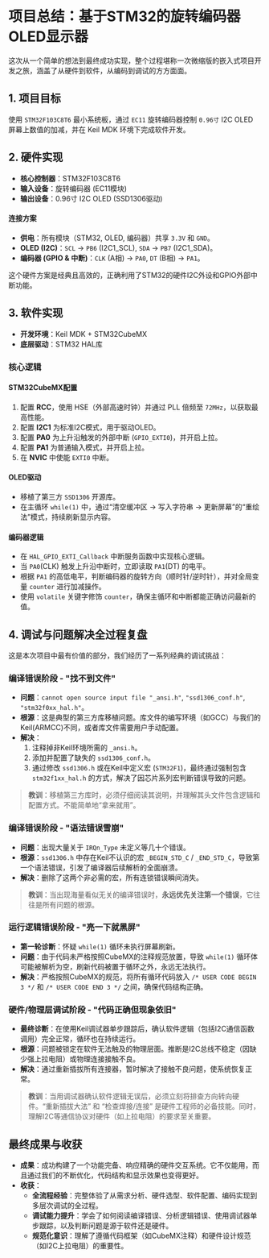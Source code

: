 # 项目总结：基于STM32的旋转编码器OLED显示器

这次从一个简单的想法到最终成功实现，整个过程堪称一次微缩版的嵌入式项目开发之旅，涵盖了从硬件到软件，从编码到调试的方方面面。

## 1. 项目目标

使用 `STM32F103C8T6` 最小系统板，通过 `EC11` 旋转编码器控制 `0.96寸` I2C OLED 屏幕上数值的加减，并在 Keil MDK 环境下完成软件开发。

## 2. 硬件实现

*   **核心控制器**：STM32F103C8T6
*   **输入设备**：旋转编码器 (EC11模块)
*   **输出设备**：0.96寸 I2C OLED (SSD1306驱动)

#### 连接方案
*   **供电**：所有模块（STM32, OLED, 编码器）共享 `3.3V` 和 `GND`。
*   **OLED (I2C)**：`SCL` -> `PB6` (I2C1_SCL), `SDA` -> `PB7` (I2C1_SDA)。
*   **编码器 (GPIO & 中断)**：`CLK` (A相) -> `PA0`, `DT` (B相) -> `PA1`。

这个硬件方案是经典且高效的，正确利用了STM32的硬件I2C外设和GPIO外部中断功能。

## 3. 软件实现

*   **开发环境**：Keil MDK + STM32CubeMX
*   **底层驱动**：STM32 HAL库

### 核心逻辑

#### STM32CubeMX配置
1.  配置 **RCC**，使用 HSE（外部高速时钟）并通过 PLL 倍频至 `72MHz`，以获取最高性能。
2.  配置 **I2C1** 为标准I2C模式，用于驱动OLED。
3.  配置 **PA0** 为上升沿触发的外部中断 (`GPIO_EXTI0`)，并开启上拉。
4.  配置 **PA1** 为普通输入模式，并开启上拉。
5.  在 **NVIC** 中使能 `EXTI0` 中断。

#### OLED驱动
*   移植了第三方 `SSD1306` 开源库。
*   在主循环 `while(1)` 中，通过“清空缓冲区 -> 写入字符串 -> 更新屏幕”的“重绘法”模式，持续刷新显示内容。

#### 编码器逻辑
*   在 `HAL_GPIO_EXTI_Callback` 中断服务函数中实现核心逻辑。
*   当 `PA0`(CLK) 触发上升沿中断时，立即读取 `PA1`(DT) 的电平。
*   根据 `PA1` 的高低电平，判断编码器的旋转方向（顺时针/逆时针），并对全局变量 `counter` 进行加减操作。
*   使用 `volatile` 关键字修饰 `counter`，确保主循环和中断都能正确访问最新的值。

## 4. 调试与问题解决全过程复盘

这是本次项目中最有价值的部分，我们经历了一系列经典的调试挑战：

### 编译错误阶段 - "找不到文件"
*   **问题**：`cannot open source input file "_ansi.h"`, `"ssd1306_conf.h"`, `"stm32f0xx_hal.h"`。
*   **根源**：这是典型的第三方库移植问题。库文件的编写环境（如GCC）与我们的Keil(ARMCC)不同，或者库文件需要用户手动配置。
*   **解决**：
    1.  注释掉非Keil环境所需的 `_ansi.h`。
    2.  添加并配置了缺失的 `ssd1306_conf.h`。
    3.  通过修改 `ssd1306.h` 或在Keil中定义宏 (`STM32F1`)，最终通过强制包含 `stm32f1xx_hal.h` 的方式，解决了因芯片系列宏判断错误导致的问题。

> **教训**：移植第三方库时，必须仔细阅读其说明，并理解其头文件包含逻辑和配置方式。不能简单地“拿来就用”。

### 编译错误阶段 - "语法错误雪崩"
*   **问题**：出现大量关于 `IRQn_Type` 未定义等几十个错误。
*   **根源**：`ssd1306.h` 中存在Keil不认识的宏 `_BEGIN_STD_C` / `_END_STD_C`，导致第一个语法错误，引发了编译器后续解析的全面崩溃。
*   **解决**：删除了这两个非必需的宏，所有连锁错误瞬间消失。

> **教训**：当出现海量看似无关的编译错误时，**永远优先关注第一个错误**，它往往是所有问题的根源。

### 运行逻辑错误阶段 - "亮一下就黑屏"
*   **第一轮诊断**：怀疑 `while(1)` 循环未执行屏幕刷新。
*   **问题**：由于代码未严格按照CubeMX的注释规范放置，导致 `while(1)` 循环体可能被解析为空，刷新代码被置于循环之外，永远无法执行。
*   **解决**：严格按照CubeMX的规范，将所有循环代码放入 `/* USER CODE BEGIN 3 */` 和 `/* USER CODE END 3 */` 之间，确保代码结构正确。

### 硬件/物理层调试阶段 - "代码正确但现象依旧"
*   **最终诊断**：在使用Keil调试器单步跟踪后，确认软件逻辑（包括I2C通信函数调用）完全正常，循环也在持续运行。
*   **根源**：问题被锁定在软件无法触及的物理层面。推断是I2C总线不稳定（因缺少强上拉电阻）或物理连接接触不良。
*   **解决**：通过重新插拔所有连接器，暂时解决了接触不良问题，使系统恢复正常。

> **教训**：当用调试器确认软件逻辑无误后，必须立刻将排查方向转向硬件。“重新插拔大法” 和 “检查焊接/连接” 是硬件工程师的必备技能。同时，理解I2C等通信协议对硬件（如上拉电阻）的要求至关重要。

## 最终成果与收获

*   **成果**：成功构建了一个功能完备、响应精确的硬件交互系统。它不仅能用，而且通过我们的不断优化，代码结构和显示效果也变得更好。
*   **收获**：
    *   **全流程经验**：完整体验了从需求分析、硬件选型、软件配置、编码实现到多层次调试的全过程。
    *   **调试能力提升**：学会了如何阅读编译错误、分析逻辑错误、使用调试器单步跟踪，以及判断问题是源于软件还是硬件。
    *   **规范化意识**：理解了遵循代码框架（如CubeMX注释）和硬件设计规范（如I2C上拉电阻）的重要性。
